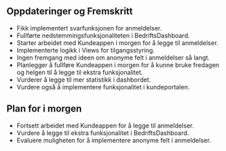 ## Oppdateringer og Fremskritt

- Fikk implementert svarfunksjonen for anmeldelser.
- Fullførte nedstemmingsfunksjonaliteten i BedriftsDashboard.
- Starter arbeidet med Kundeappen i morgen for å legge til anmeldelser.
- Implementerte logikk i Views for tilgangsstyring.
- Ingen fremgang med ideen om anonyme felt i anmeldelser så langt.
- Planlegger å fullføre Kundeappen i morgen for å kunne bruke fredagen og helgen til å legge til ekstra funksjonalitet.
- Vurderer å legge til mer statistikk i dashbordet.
- Vurdere også å implementere funksjonalitet i kundeportalen.

## Plan for i morgen

- Fortsett arbeidet med Kundeappen for å legge til anmeldelser.
- Vurdere å legge til ekstra funksjonalitet i BedriftsDashboard.
- Evaluere muligheten for å implementere anonyme felt i anmeldelser.

